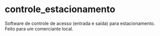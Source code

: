 # controle_estacionamento
Software de controle de acesso (entrada e saída) para estacionamento. Feito para um comerciante local.

